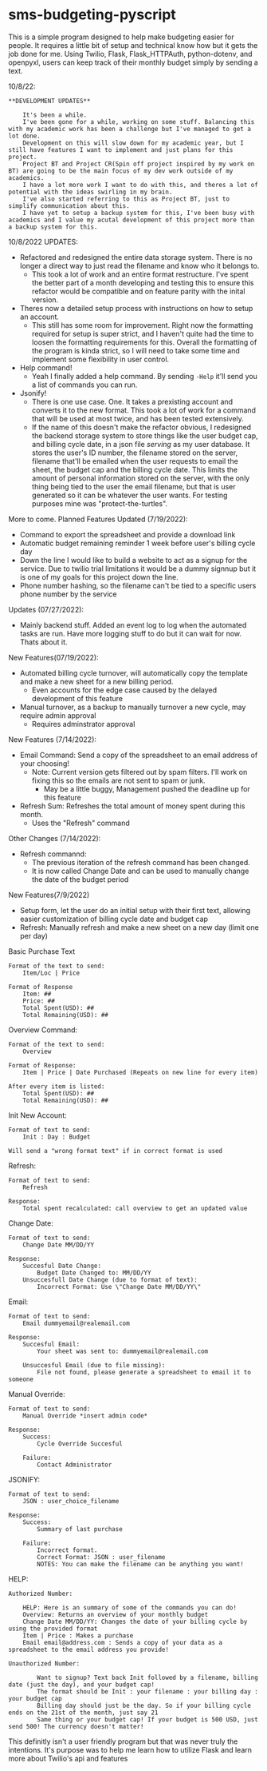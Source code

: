 # sms-budgeting-pyscript

This is a simple program designed to help make budgeting easier for people. It requires a little bit of setup and technical know how but it gets the job done for me.
Using Twilio, Flask, Flask_HTTPAuth, python-dotenv, and openpyxl, users can keep track of their monthly budget simply by sending a text.

10/8/22:

    **DEVELOPMENT UPDATES**

        It's been a while.
        I've been gone for a while, working on some stuff. Balancing this with my academic work has been a challenge but I've managed to get a lot done.
        Development on this will slow down for my academic year, but I still have features I want to implement and just plans for this project.
        Project BT and Project CR(Spin off project inspired by my work on BT) are going to be the main focus of my dev work outside of my academics.
        I have a lot more work I want to do with this, and theres a lot of potential with the ideas swirling in my brain.
        I've also started referring to this as Project BT, just to simplify communication about this.
        I have yet to setup a backup system for this, I've been busy with academics and I value my acutal development of this project more than a backup system for this.

10/8/2022 UPDATES:
-   Refactored and redesigned the entire data storage system. There is no longer a direct way to just read the filename and know who it belongs to.
    -   This took a lot of work and an entire format restructure. I've spent the better part of a month developing and testing this to ensure this refactor would be compatible and on feature parity with the inital version.
-   Theres now a detailed setup process with instructions on how to setup an account.
    -   This still has some room for improvement. Right now the formatting required for setup is super strict, and I haven't quite had the time to loosen the formatting requirements for this. Overall the formatting of the program is kinda strict, so I will need to take some time and implement some flexibility in user control.
-   Help command!
    -   Yeah I finally added a help command. By sending `-Help` it'll send you a list of commands you can run.
-   Jsonify!
    -   There is one use case. One. It takes a prexisting account and converts it to the new format. This took a lot of work for a command that will be used at most twice, and has been tested extensively.
    -   If the name of this doesn't make the refactor obvious, I redesigned the backend storage system to store things like the user budget cap, and billing cycle date, in a json file *serving* as my user database. It stores the user's ID number, the filename stored on the server, filename that'll be emailed when the user requests to email the sheet, the budget cap and the billing cycle date. This limits the amount of personal information stored on the server, with the only thing being tied to the user the email filename, but that is user generated so it can be whatever the user wants. For testing purposes mine was "protect-the-turtles".




More to come.
Planned Features Updated (7/19/2022):
-    Command to export the spreadsheet and provide a download link
-    Automatic budget remaining reminder 1 week before user's billing cycle day
-    Down the line I would like to build a website to act as a signup for the service. Due to twilio trial limitations it would be a dummy  signnup but it is one of my goals for this project down the line.
-   Phone number hashing, so the filename can't be tied to a specific users phone number by the service




Updates (07/27/2022):
-   Mainly backend stuff. Added an event log to log when the automated tasks are run. Have more logging stuff to do but it can wait for now. Thats about it.


New Features(07/19/2022):
-   Automated billing cycle turnover, will automatically copy the template and make a new sheet for a new billing period.
    -   Even accounts for the edge case caused by the delayed development of this feature
-   Manual turnover, as a backup to manually turnover a new cycle, may require admin approval
    -   Requires adminstrator approval

New Features (7/14/2022):
- Email Command: Send a copy of the spreadsheet to an email address of your choosing!
    - Note: Current version gets filtered out by spam filters. I'll work on fixing this so the emails are not sent to spam or junk.
        - May be a little buggy, Management pushed the deadline up for this feature
- Refresh Sum: Refreshes the total amount of money  spent during this month.
    - Uses the "Refresh" command

Other Changes (7/14/2022):
- Refresh commannd:
    - The previous iteration of the refresh command has been changed.
    - It is now called Change Date and can be used to manually change the date of the budget period

New Features(7/9/2022)
- Setup form, let the user do an initial setup with their first text, allowing easier customization of billing cycle date and budget cap
- Refresh: Manually refresh and make a new sheet on a new day (limit one per day)

Basic Purchase Text

    Format of the text to send:
        Item/Loc | Price

    Format of Response
        Item: ##
        Price: ##
        Total Spent(USD): ##
        Total Remaining(USD): ##

Overview Command:

    Format of the text to send:
        Overview

    Format of Response:
        Item | Price | Date Purchased (Repeats on new line for every item)

    After every item is listed:
        Total Spent(USD): ##
        Total Remaining(USD): ##

Init New Account:

    Format of text to send:
        Init : Day : Budget

    Will send a "wrong format text" if in correct format is used

Refresh:

    Format of text to send:
        Refresh

    Response:
        Total spent recalculated: call overview to get an updated value

Change Date:

    Format of text to send:
        Change Date MM/DD/YY

    Response:
        Succesful Date Change:
            Budget Date Changed to: MM/DD/YY
        Unsuccesfull Date Change (due to format of text):
            Incorrect Format: Use \"Change Date MM/DD/YY\"

Email:

    Format of text to send:
        Email dummyemail@realemail.com

    Response:
        Succesful Email:
            Your sheet was sent to: dummyemail@realemail.com

        Unsuccesful Email (due to file missing):
            File not found, please generate a spreadsheet to email it to someone


Manual Override:

    Format of text to send:
        Manual Override *insert admin code*

    Response:
        Success:
            Cycle Override Succesful

        Failure:
            Contact Administrator

JSONIFY:

    Format of text to send:
        JSON : user_choice_filename

    Response:
        Success:
            Summary of last purchase

        Failure:
            Incorrect format.
            Correct Format: JSON : user_filename
            NOTES: You can make the filename can be anything you want!

HELP:

    Authorized Number:

        HELP: Here is an summary of some of the commands you can do!
        Overview: Returns an overview of your monthly budget
        Change Date MM/DD/YY: Changes the date of your billing cycle by using the provided format
        Item | Price : Makes a purchase
        Email email@address.com : Sends a copy of your data as a spreadsheet to the email address you provide!

    Unauthorized Number:

            Want to signup? Text back Init followed by a filename, billing date (just the day), and your budget cap!
            The format should be Init : your filename : your billing day : your budget cap
            Billing day should just be the day. So if your billing cycle ends on the 21st of the month, just say 21
            Same thing or your budget cap! If your budget is 500 USD, just send 500! The currency doesn't matter!

This definitly isn't a user friendly program but that was never truly the intentions. It's purpose was to help me learn how to utilize Flask and learn more about Twilio's api and features